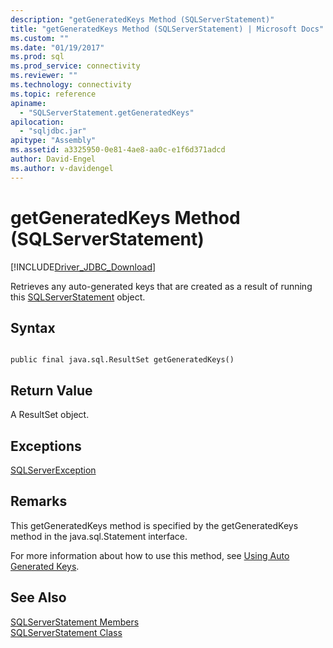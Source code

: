 ```yaml
---
description: "getGeneratedKeys Method (SQLServerStatement)"
title: "getGeneratedKeys Method (SQLServerStatement) | Microsoft Docs"
ms.custom: ""
ms.date: "01/19/2017"
ms.prod: sql
ms.prod_service: connectivity
ms.reviewer: ""
ms.technology: connectivity
ms.topic: reference
apiname: 
  - "SQLServerStatement.getGeneratedKeys"
apilocation: 
  - "sqljdbc.jar"
apitype: "Assembly"
ms.assetid: a3325950-0e81-4ae8-aa0c-e1f6d371adcd
author: David-Engel
ms.author: v-davidengel
---
```

# getGeneratedKeys Method (SQLServerStatement)
[!INCLUDE[Driver_JDBC_Download](../../../includes/driver_jdbc_download.md)]

  Retrieves any auto-generated keys that are created as a result of running this [SQLServerStatement](../../../connect/jdbc/reference/sqlserverstatement-class.md) object.  
  
## Syntax  
  
```  
  
public final java.sql.ResultSet getGeneratedKeys()  
```  
  
## Return Value  
 A ResultSet object.  
  
## Exceptions  
 [SQLServerException](../../../connect/jdbc/reference/sqlserverexception-class.md)  
  
## Remarks  
 This getGeneratedKeys method is specified by the getGeneratedKeys method in the java.sql.Statement interface.  
  
 For more information about how to use this method, see [Using Auto Generated Keys](../../../connect/jdbc/using-auto-generated-keys.md).  
  
## See Also  
 [SQLServerStatement Members](../../../connect/jdbc/reference/sqlserverstatement-members.md)   
 [SQLServerStatement Class](../../../connect/jdbc/reference/sqlserverstatement-class.md)  
  
  
